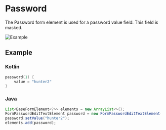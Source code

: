 # Password

The Password form element is used for a password value field. This field is masked.

![Example](../images/Password.PNG)

## Example

### Kotlin

```kotlin
password(1) {
    value = "hunter2"
}
```

### Java

```java
List<BaseFormElement<?>> elements = new ArrayList<>();
FormPasswordEditTextElement password = new FormPasswordEditTextElement(1);
password.setValue("hunter2");
elements.add(password);
```
